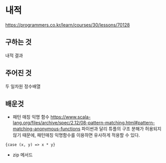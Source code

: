 # 내적
https://programmers.co.kr/learn/courses/30/lessons/70128
## 구하는 것
내적 결과
## 주어진 것
두 일차원 정수배열
## 배운것
- 패턴 매칭 익명 함수
https://www.scala-lang.org/files/archive/spec/2.12/08-pattern-matching.html#pattern-matching-anonymous-functions
파이썬과 달리 튜플의 구조 분해가 허용되지 않기 때문에,
패턴매칭 익명함수를 이용하면 유사하게 적용할 수 있다. 
```
{case (x, y) => x * y}
```
- zip 메서드
